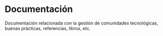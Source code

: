 # Documentación
Documentación relacionada con la gestión de comunidades tecnológicas, buenas prácticas, referencias, libros, etc.
